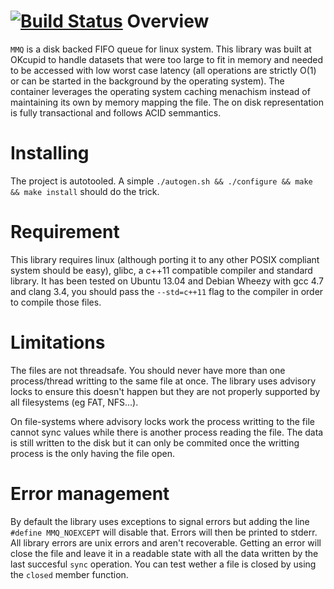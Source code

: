 [![Build Status](https://travis-ci.org/till-varoquaux/mmq.png?branch=master)](https://travis-ci.org/till-varoquaux/mmq)
Overview
========

`MMQ` is a disk backed FIFO queue for linux system. This library was built at OKcupid to handle datasets that were too large to fit in memory and needed to be accessed with low worst case latency (all operations are strictly O(1) or can be started in the background by the operating system).
The container leverages the operating system caching menachism instead of maintaining its own by memory mapping the file. The on disk representation is fully transactional and follows ACID semmantics.

Installing
==========

The project is autotooled. A simple `./autogen.sh && ./configure && make && make install` should do the trick.

Requirement
===========

This library requires linux (although porting it to any other POSIX compliant system should be easy), glibc, a c++11 compatible compiler and standard library. It has been tested on Ubuntu 13.04 and Debian Wheezy with gcc 4.7 and clang 3.4, you should pass the `--std=c++11` flag to the compiler in order to compile those files.

Limitations
===========

The files are not threadsafe. You should never have more than one process/thread writting to the same file at once. The library uses advisory locks to ensure this doesn't happen but they are not properly supported by all filesystems (eg FAT, NFS...).

On file-systems where advisory locks work the process writting to the file cannot sync values while there is another process reading the file. The data is still written to the disk but it can only be commited once the writting process is the only having the file open.

Error management
================

By default the library uses exceptions to signal errors but adding the line `#define MMQ_NOEXCEPT` will disable that. Errors will then be printed to stderr. All library errors are unix errors and aren't recoverable. Getting an error will close the file and leave it in a readable state with all the data written by the last succesful `sync` operation. You can test wether a file is closed by using the `closed` member function.

